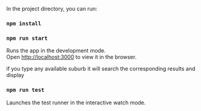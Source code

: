 
In the project directory, you can run:

### `npm install`

### `npm run start`

Runs the app in the development mode.<br />
Open [http://localhost:3000](http://localhost:3000) to view it in the browser.

if you type any available suburb it will search the corresponding results and display

### `npm run test`

Launches the test runner in the interactive watch mode.
